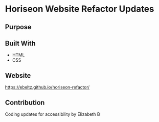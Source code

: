 # Horiseon Website Refactor Updates

## Purpose


## Built With
* HTML
* CSS

## Website
https://ebeltz.github.io/horiseon-refactor/

## Contribution
Coding updates for accessibility by Elizabeth B
